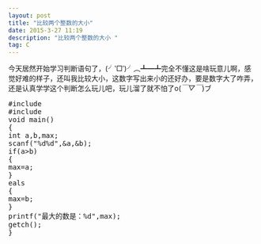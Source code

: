 ```yaml
---
layout: post
title: "比较两个整数的大小"
date: 2015-3-27 11:19
description: "比较两个整数的大小 "
tag: C
---
```



今天居然开始学习判断语句了，(╯‵□′)╯︵┻━┻完全不懂这是啥玩意儿啊，感觉好难的样子，还叫我比较大小，这数字写出来小的还好办，要是数字大了咋弄，还是认真学学这个判断怎么玩儿吧，玩儿溜了就不怕了o(*￣▽￣*)ブ

<pre>
#include<stdio.h>
#include<conio.h>
void main()
{
int a,b,max;
scanf("%d%d",&a,&b);
if(a>b)
{
max=a;
}
eals
{
max=b;
}
printf("最大的数是：%d",max);
getch();
} 
